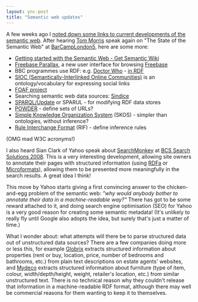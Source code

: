 ```yaml
---
layout: ync-post
title: "Semantic web updates"
---
```


A few weeks ago I
[noted down some links to current developments of the semantic web](/2008/09/07/barcamp-brighton-notes/). After hearing
[Tom Morris](http://tommorris.org/) speak again on "The State of the Semantic Web" at
[BarCampLondon5](http://barcamp.org/BarCampLondon5), here are some
more:

* [Getting started with the Semantic Web - Get Semantic Wiki](http://www.getsemantic.com/wiki/Get_Started_with_the_Semantic_Web)
* [Freebase Parallax](http://mqlx.com/~david/parallax/), a new user interface for browsing
  [Freebase](http://www.freebase.com/)
* BBC programmes use RDF: e.g. [Doctor Who](http://www.bbc.co.uk/programmes/b0074f9p) -
  [in RDF](http://www.bbc.co.uk/programmes/b0074f9p.rdf)
* [SIOC (Semantically-Interlinked Online Communities)](http://sioc-project.org/) is an ontology/vocabulary for expressing social links
* [FOAF project](http://www.foaf-project.org/)
* Searching semantic web data sources: [Sindice](http://sindice.com/)
* [SPARQL/Update](http://jena.hpl.hp.com/~afs/SPARQL-Update.html)
  or SPARUL - for modifying RDF data stores
* [POWDER](http://www.w3.org/2007/powder/) - define sets of URLs?
* [Simple Knowledge Organization System](http://www.w3.org/2004/02/skos/) (SKOS) -
  simpler than ontologies, without inference?
* [Rule Interchange Format](http://www.w3.org/2005/rules/) (RIF) - define inference rules

(OMG mad W3C acronyms!)

I also heard Sian Clark of Yahoo speak about
[SearchMonkey](http://developer.yahoo.com/searchmonkey/) at
[BCS Search Solutions 2008](http://irsg.bcs.org/SearchSolutions/2008/sse2008.php). This is a very
interesting development, allowing site owners to annotate their pages with structured information
(using
[RDFa](http://www.w3.org/TR/xhtml-rdfa-primer/) or
[Microformats](http://microformats.org/)), allowing them to be presented more meaningfully in the
search results. A great idea I think!

This move by Yahoo starts giving a first convincing answer to
the chicken-and-egg problem of the semantic web: *"why would anybody bother to annotate their data
in a machine-readable way?"* There has got to be some reward attached to it, and doing search engine
optimisation (SEO) for Yahoo is a very good reason for creating some semantic metadata! (It's
unlikely to really fly until Google also adopts the idea, but surely that's just a matter of
time.)

What I wonder about: what attempts will there be to parse structured data out of
unstructured data sources? There are a few companies doing more or less this, for example
[Globrix](http://www.globrix.com/) extracts structured information about properties (rent or buy,
location, price, number of bedrooms and bathrooms, etc.) from plain text descriptions on estate
agents' websites, and
[Mydeco](http://mydeco.com/) extracts structured information about furniture (type of item, colour,
width/depth/height, weight, retailer's location, etc.) from similar unstructured text. There is no
technical reason why they couldn't release that information in a machine-readable RDF format,
although there may well be commercial reasons for them wanting to keep it to themselves.
